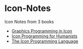 # Icon-Notes

Icon Notes from 3 books
* [Graphics Programming in Icon](Graphics%20Programming%20in%Icon)
* [Icon Programming for Humanists](Icon%20Programming%20for%20Humanists)
* [The Icon Programming Language](The%20Icon%20Programming%20Language)

